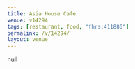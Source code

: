 ```yaml
---
title: Asia House Cafe
venue: v14294
tags: [restaurant, food, "fhrs:411886"]
permalink: /v/14294/
layout: venue
---
```

null